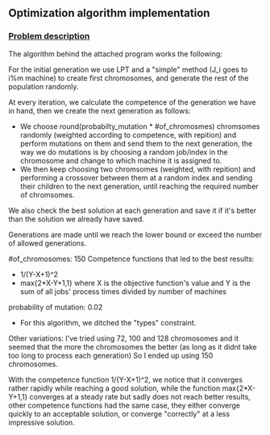 ## Optimization algorithm implementation
### [Problem description](../problems_4_projects_2021.pdf)

The algorithm behind the attached program works the following:

For the initial generation we use LPT and a "simple" method (J_i goes to i%m machine) to create first chromosomes, and generate the rest of the population randomly.

At every iteration, we calculate the competence of the generation we have in hand, then we create the next generation as follows:

- We choose round(probabilty_mutation * #of_chromosmes) chromsomes randomly (weighted according to competence, with repition) and perform mutations on them and
  send them to the next generation, the way we do mutations is by choosing a random job/index in the chromosome and change to which machine it is assigned to.
- We then keep choosing two chromsomes (weighted, with repition) and performing a crossover between them at a random index and sending their children to the next generation, until
  reaching the required number of chromsomes.

We also check the best solution at each generation and save it if it's better than the solution we already have saved.

Generations are made until we reach the lower bound or exceed the number of allowed generations.

#of_chromosomes: 150
Competence functions that led to the best results:
- 1/(Y-X+1)^2
- max{2*X-Y+1,1}
  where X is the objective function's value and Y is the sum of all jobs' process times divided by number of machines
  
probability of mutation: 0.02

* For this algorithm, we ditched the "types" constraint.

Other variations:
I've tried using 72, 100 and 128 chromosomes and it seemed that the more the chromosomes the better (as long as it didnt take too long to process each generation)
So I ended up using 150 chromosomes.

With the competence function 1/(Y-X+1)^2, we notice that it converges rather rapidly while reaching a good solution, while the function max{2*X-Y+1,1} converges at a steady rate
but sadly does not reach better results, other competence functions had the same case, they either converge quickly to an acceptable solution, or converge "correctly" at a less
impressive solution.



